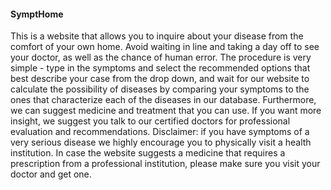 #### **SymptHome**

This is a website that allows you to inquire about your disease from the comfort of your own home.
Avoid waiting in line and taking a day off to see your doctor, as well as the chance of human error.
The procedure is very simple - type in the symptoms and select the recommended options that best
describe your case from the drop down, and wait for our website to calculate the possibility of
diseases by comparing your symptoms to the ones that characterize each of the diseases in our
database. Furthermore, we can suggest medicine and treatment that you can use.
If you want more insight, we suggest you talk to our certified doctors for professional evaluation
and recommendations. Disclaimer: if you have symptoms of a very serious disease we highly encourage
you to physically visit a health institution. In case the website suggests a medicine that requires
a prescription from a professional institution, please make sure you visit your doctor and get one.

